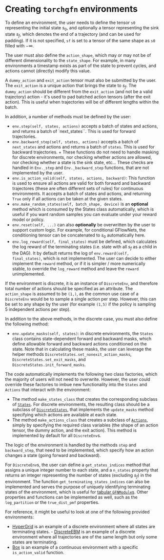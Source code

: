 # Creating `torchgfn` environments

To define an environment, the user needs to define the tensor `s0` representing the initial state $s_0$, and optionally a tensor representing the sink state $s_f$, which denotes the end of a trajectory (and can be used for padding). If it is not specified, `sf` is set to a tensor of the same shape as `s0` filled with $-\infty$.

The user must also define the `action_shape`, which may or may not be of
different dimensionality to the `state_shape`. For example, in many environments
a timestamp exists as part of the state to prevent cycles, and actions cannot
(directly) modify this value.

A `dummy_action` and `exit_action` tensor must also be submitted by the user.
The `exit_action` is a unique action that brings the state to $s_f$. The
`dummy_action` should be different from the `exit_action` (and not be a valid
trajectory) action - it's used to pad batched action tensors (after the
exit action). This is useful when trajectories will be of different lengths
within the batch.

In addition, a number of methods must be defined by the user:

+ `env.step(self, states, actions)` accepts a batch of states and actions, and
  returns a batch of `next_states``. This is used for forward trajectories.
+ `env.backward_step(self, states, actions)` accepts a batch of `next_states`
  and actions and returns a batch of `states`. This is used for backward
  trajectories.
      + These functions do not need to handle masking for discrete
        environments, nor checking whether actions are allowed, nor checking
        whether a state is the sink state, etc... These checks are handled in
        `Env._step` and `Env._backward_step` functions, that are not implemented
        by the user.
+ `env.is_action_valid(self, states, actions, backward)`: This function is used
  to ensure all actions are valid for both forward and backward trajectores
  (these are often different sets of rules) for continuous environments. It
  accepts a batch of states and actions, and returning `True` only if all
  actions can be taken at the given states.
+ `env.make_random_states(self, batch_shape, device)` is an **optional** method
  which is consumed by the States class automatically, which is useful if you
  want random samples you can evaluate under your reward model or policy.
+ `env.reset(self, ...)` can also **optionally** be overwritten by the user
  to support custom logic. For example, for conditional GFlowNets, the
  conditioning tensor can be concatenated to $s_0$ automatically here.
+ `env.log_reward(self, final_states)` must be defined, which calculates the
  log reward of the terminating states (i.e. state with all $s_f$ as a child in
  the DAG). It by default returns the log of `env.reward(self, final_states)`,
  which is not implemented. The user can decide to either implement the `reward`
  method, or if it is simpler / more numerically stable, to override the
  `log_reward` method and leave the `reward` unimplemented.

If the environment is discrete, it is an instance of `DiscreteEnv`, and
therefore total number of actions should be specified as an attribute. The
`action_shape` is assumed to be `(1,)`, as the common use case of a
`DiscreteEnv` would be to sample a single action per step. However, this can be
set to any shape by the user (for example `(1,5)` if the policy is sampling 5
independent actions per step).

In addition to the above methods, in the discrete case, you must also define
the following method:

+ `env.update_masks(self, states)`: in discrete environments, the `States` class
  contains state-dependent forward and backward masks, which define allowable
  forward and backward actions conditioned on the state. Note that in
  calculating these masks, the user can leverage the helper methods
  `DiscreteStates.set_nonexit_action_masks`,
  `DiscreteStates.set_exit_masks`, and
  `DiscreteStates.init_forward_masks`.

The code automatically implements the following two class factories, which the
majority of users will not need to overwrite. However, the user could override
these factories to imbue new functionality into the `States` and `Actions` that
interact with the environment:
- The method `make_states_class` that creates the corresponding subclass of [`States`](https://github.com/saleml/torchgfn/tree/master/src/gfn/states.py). For discrete environments, the resulting class should be a subclass of [`DiscreteStates`](https://github.com/saleml/torchgfn/tree/master/src/gfn/states.py), that implements the `update_masks` method specifying which actions are available at each state.
- The method `make_actions_class` that creates a subclass of [`Actions`](https://github.com/saleml/torchgfn/tree/master/src/gfn/actions.py), simply by specifying the required class variables (the shape of an action tensor, the dummy action, and the exit action). This method is implemented by default for all `DiscreteEnv`s.

The logic of the environment is handled by the methods `step` and `backward_step`, that need to be implemented, which specify how an action changes a state (going forward and backward).

For `DiscreteEnv`s, the user can define a `get_states_indices` method that
assigns a unique integer number to each state, and a `n_states` property that
returns an integer representing the number of states (excluding $s_f$) in the environment. The function `get_terminating_states_indices` can also be
implemented and serves the purpose of uniquely identifying terminating states of
the environment, which is useful for
[tabular `GFNModule`s](https://github.com/saleml/torchgfn/tree/master/src/gfn/utils/modules.py).
Other properties and functions can be implemented as well, such as the
`log_partition` or the `true_dist_pmf` properties.

For reference, it might be useful to look at one of the following provided environments:
- [HyperGrid](https://github.com/saleml/torchgfn/tree/master/src/gfn/gym/hypergrid.py) is an example of a discrete environment where all states are terminating states. - [DiscreteEBM](https://github.com/saleml/torchgfn/tree/master/src/gfn/gym/discrete_ebm.py) is an example of a discrete environment where all trajectories are of the same length but only some states are terminating.
- [Box](https://github.com/saleml/torchgfn/tree/master/src/gfn/gym/box.py) is an example of a continuous environment with a specific `is_action_valid` function.